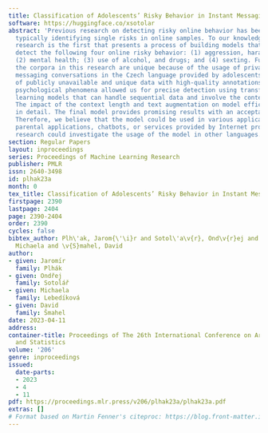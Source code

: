 ```yaml
---
title: Classification of Adolescents’ Risky Behavior in Instant Messaging Conversations
software: https://huggingface.co/xsotolar
abstract: 'Previous research on detecting risky online behavior has been rather scattered,
  typically identifying single risks in online samples. To our knowledge, the presented
  research is the first that presents a process of building models that can efficiently
  detect the following four online risky behavior: (1) aggression, harassment, hate;
  (2) mental health; (3) use of alcohol, and drugs; and (4) sexting. Furthermore,
  the corpora in this research are unique because of the usage of private instant
  messaging conversations in the Czech language provided by adolescents. The combination
  of publicly unavailable and unique data with high-quality annotations of specific
  psychological phenomena allowed us for precise detection using transformer machine
  learning models that can handle sequential data and involve the context of utterances.
  The impact of the context length and text augmentation on model efficiency is discussed
  in detail. The final model provides promising results with an acceptable F1 score.
  Therefore, we believe that the model could be used in various applications, e.g.,
  parental applications, chatbots, or services provided by Internet providers. Future
  research could investigate the usage of the model in other languages.'
section: Regular Papers
layout: inproceedings
series: Proceedings of Machine Learning Research
publisher: PMLR
issn: 2640-3498
id: plhak23a
month: 0
tex_title: Classification of Adolescents’ Risky Behavior in Instant Messaging Conversations
firstpage: 2390
lastpage: 2404
page: 2390-2404
order: 2390
cycles: false
bibtex_author: Plh\'ak, Jarom{\'\i}r and Sotol\'a\v{r}, Ond\v{r}ej and Lebed{\'\i}kov\'a,
  Michaela and \v{S}mahel, David
author:
- given: Jaromı́r
  family: Plhák
- given: Ondřej
  family: Sotolář
- given: Michaela
  family: Lebedı́ková
- given: David
  family: Šmahel
date: 2023-04-11
address:
container-title: Proceedings of The 26th International Conference on Artificial Intelligence
  and Statistics
volume: '206'
genre: inproceedings
issued:
  date-parts:
  - 2023
  - 4
  - 11
pdf: https://proceedings.mlr.press/v206/plhak23a/plhak23a.pdf
extras: []
# Format based on Martin Fenner's citeproc: https://blog.front-matter.io/posts/citeproc-yaml-for-bibliographies/
---
```

